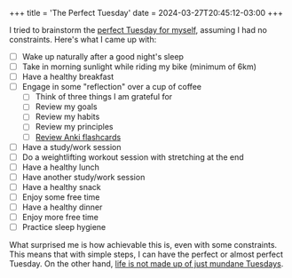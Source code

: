 +++
title = 'The Perfect Tuesday'
date = 2024-03-27T20:45:12-03:00
+++

I tried to brainstorm the [perfect Tuesday for myself](https://www.spencergreenberg.com/2011/08/planning-your-life-based-on-your-ideal-ordinary-week/), assuming I had no constraints. Here's what I came up with:

- [ ]  Wake up naturally after a good night's sleep
- [ ]  Take in morning sunlight while riding my bike (minimum of 6km)
- [ ]  Have a healthy breakfast
- [ ]  Engage in some "reflection" over a cup of coffee
    - [ ]  Think of three things I am grateful for
    - [ ]  Review my goals
    - [ ]  Review my habits
    - [ ]  Review my principles
    - [ ]  [Review Anki flashcards](https://gwern.net/spaced-repetition)
- [ ]  Have a study/work session
- [ ]  Do a weightlifting workout session with stretching at the end
- [ ]  Have a healthy lunch
- [ ]  Have another study/work session
- [ ]  Have a healthy snack
- [ ]  Enjoy some free time
- [ ]  Have a healthy dinner
- [ ]  Enjoy more free time
- [ ]  Practice sleep hygiene

What surprised me is how achievable this is, even with some constraints. This means that with simple steps, I can have the perfect or almost perfect Tuesday. On the other hand, [life is not made up of just mundane Tuesdays](https://collegeinfogeek.com/about/meet-the-author/my-impossible-list/).